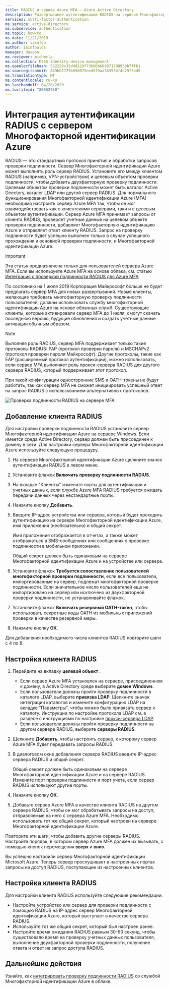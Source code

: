 ```yaml
---
title: RADIUS и сервер Azure MFA — Azure Active Directory
description: Развертывание аутентификации RADIUS на сервере Многофакторной идентификации Azure.
services: multi-factor-authentication
ms.service: active-directory
ms.subservice: authentication
ms.topic: how-to
ms.date: 11/21/2019
ms.author: iainfou
author: iainfoulds
manager: daveba
ms.reviewer: michmcla
ms.collection: M365-identity-device-management
ms.openlocfilehash: 552226c35d4d129f73b96b689871708950b7ffb1
ms.sourcegitcommit: 849bb1729b89d075eed579aa36395bf4d29f3bd9
ms.translationtype: MT
ms.contentlocale: ru-RU
ms.lasthandoff: 04/28/2020
ms.locfileid: "80652950"
---
```

# <a name="integrate-radius-authentication-with-azure-multi-factor-authentication-server"></a>Интеграция аутентификации RADIUS с сервером Многофакторной идентификации Azure

RADIUS — это стандартный протокол принятия и обработки запросов проверки подлинности. Сервер Многофакторной идентификации Azure может выполнять роль сервер RADIUS. Установите его между клиентом RADIUS (например, VPN-устройством) и целевым объектом проверки подлинности, чтобы добавить двухфакторную проверку подлинности. Целевым объектом проверки подлинности может быть каталог Active Directory, каталог LDAP или другой сервер RADIUS. Для нормального функционирования Многофакторной идентификации Azure (MFA) необходимо настроить сервер Azure MFA так, чтобы он мог взаимодействовать как с клиентскими серверами, таки и с целевым объектом аутентификации. Сервер Azure MFA принимает запросы от клиента RADIUS, проверяет учетные данные на целевом объекте проверки подлинности, добавляет Многофакторную идентификацию Azure и отправляет ответ клиенту RADIUS. Запрос на проверку подлинности будет успешно выполнен только в случае успешного прохождения и основной проверки подлинности, и Многофакторной идентификации Azure.

> [!IMPORTANT]
> Эта статья предназначена только для пользователей сервера Azure MFA. Если вы используете Azure MFA на основе облака, см. статью [Интеграция с проверкой подлинности RADIUS для Azure MFA](howto-mfa-nps-extension.md).
>
> По состоянию на 1 июля 2019 Корпорация Майкрософт больше не будет предлагать сервер MFA для новых развертываний. Новые клиенты, желающие требовать многофакторную проверку подлинности пользователей, должны использовать службу многофакторной идентификации Azure на основе облачных служб. Существующие клиенты, которые активировали сервер MFA до 1 июля, смогут скачать последнюю версию, будущие обновления и создать учетные данные активации обычным образом.

> [!NOTE]
> Выполняя роль RADIUS, сервер MFA поддерживает только такие протоколы RADIUS: PAP (протокол проверки пароля) и MSCHAPv2 (протокол проверки пароля Майкрософт).  Другие протоколы, такие как EAP (расширяемый протокол аутентификации), можно использовать, если сервер MFA выполняет роль прокси-сервера RADIUS для другого сервера RADIUS, который поддерживает этот протокол.
>
> При такой конфигурации односторонние SMS и OATH-токены не будут работать, так как сервер MFA не сможет инициировать успешный ответ на запрос RADIUS с использованием альтернативных протоколов.

![Проверка подлинности RADIUS на сервере MFA](./media/howto-mfaserver-dir-radius/radius.png)

## <a name="add-a-radius-client"></a>Добавление клиента RADIUS

Для настройки проверки подлинности RADIUS установите сервер Многофакторной идентификации Azure на сервере Windows. Если имеется среда Active Directory, сервер должен быть присоединен к домену в сети. Для настройки сервера Многофакторной идентификации Azure используйте следующую процедуру.

1. На сервере Многофакторной идентификации Azure щелкните значок аутентификации RADIUS в левом меню.
2. Установите флажок **Включить проверку подлинности RADIUS**.
3. На вкладке "Клиенты" измените порты для аутентификации и учетных данных, если службе Azure MFA RADIUS требуется ожидать передачи данных через нестандартные порты.
4. Нажмите кнопку **Добавить**.
5. Введите IP-адрес устройства или сервера, который будет проходить аутентификацию на сервере Многофакторной идентификации Azure, имя приложения (необязательно) и общий секрет.

   Имя приложения отображается в отчетах, а также может отображаться в SMS-сообщениях или сообщениях о проверке подлинности в мобильном приложении.

   Общий секрет должен быть одинаковым на сервере Многофакторной идентификации Azure и на устройстве или сервере.

6. Установите флажок **Требуется сопоставление пользователей многофакторной проверки подлинности**, если все пользователи, импортированные на сервер, подлежат многофакторной проверке подлинности. Если значительное число пользователей еще не импортировано на сервер или исключено из двухфакторной проверки подлинности, не устанавливайте флажок.
7. Установите флажок **Включить резервный OATH-токен**, чтобы использовать секретные коды OATH из мобильных приложений проверки в качестве резервной меры.
8. Нажмите кнопку **ОК**.

Для добавления необходимого числа клиентов RADIUS повторите шаги с 4 по 8.

## <a name="configure-your-radius-client"></a>Настройка клиента RADIUS

1. Перейдите на вкладку **целевой объект** .
   * Если сервер Azure MFA установлен на сервере, присоединенном к домену, в Active Directory среде выберите **домен Windows**.
   * Если пользователи должны пройти проверку подлинности в каталоге LDAP, выберите **привязка LDAP**.
      Щелкните значок интеграции каталогов и измените конфигурацию LDAP на вкладке "Параметры", чтобы можно было привязать сервер к каталогу. Инструкции по настройке протокола LDAP см. в разделе с инструкциями по настройке [прокси-сервера LDAP](howto-mfaserver-dir-ldap.md).
   * Если пользователи должны пройти проверку подлинности на другом сервере RADIUS, выберите **серверы RADIUS**.
1. Щелкните **Добавить**, чтобы настроить сервер, к которому сервер Azure MFA будет передавать запросы RADIUS.
1. В диалоговом окне добавления сервера RADIUS введите IP-адрес сервера RADIUS и общий секрет.

   Общий секрет должен быть одинаковым на сервере Многофакторной идентификации Azure и на сервере RADIUS. Измените порт проверки подлинности и порт учета, если сервер RADIUS используют другие порты.

1. Нажмите кнопку **ОК**.
1. Добавьте сервер Azure MFA в качестве клиента RADIUS на другом сервере RADIUS, чтобы он мог обрабатывать запросы на доступ, отправляемые на него с сервера Azure MFA. Необходимо использовать тот же общий секрет, который настроен на сервере Многофакторной идентификации Azure.

Повторите эти шаги, чтобы добавить другие серверы RADIUS. Настройте порядок, в котором сервер Azure MFA должен их вызывать, с помощью кнопок перемещения **вверх** и **вниз**.

Вы успешно настроили сервер Многофакторной идентификации Microsoft Azure. Теперь сервер прослушивает в настроенных портах запросы на доступ RADIUS, поступающие из настроенных клиентов.

## <a name="radius-client-configuration"></a>Настройка клиента RADIUS

Для настройки клиента RADIUS используйте следующие рекомендации.

* Настройте устройство или сервер для проверки подлинности с помощью RADIUS на IP-адрес сервер Многофакторной идентификации Azure, который выступает в качестве сервера RADIUS.
* Используйте тот же общий секрет, который был настроен ранее.
* Настройте время ожидания RADIUS равным 30-60 секунд, чтобы существовало время на проверку учетных данных пользователя, выполнение двухфакторной проверки подлинности, получение ответа и ответ на запрос доступа RADIUS.

## <a name="next-steps"></a>Дальнейшие действия

Узнайте, как [интегрировать проверку подлинности RADIUS](howto-mfa-nps-extension.md) со службой Многофакторной идентификации Azure в облаке. 
